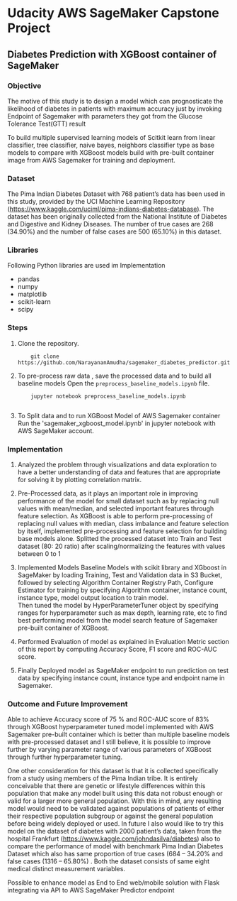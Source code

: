 
# Udacity AWS SageMaker Capstone Project 

## Diabetes Prediction with XGBoost container of SageMaker

### Objective

The motive of this study is to design a model which can prognosticate the likelihood of diabetes in patients with maximum accuracy just by invoking Endpoint of Sagemaker with parameters they got from the Glucose Tolerance Test(GTT) result  

To build multiple supervised learning models of Scitkit learn from linear classifier, tree classifier, naive bayes, neighbors classifier type as base models to compare with XGBoost models build with pre-built container image from AWS Sagemaker for training and deployment.

### Dataset

The Pima Indian Diabetes Dataset with 768 patient’s data has been used in this study, provided by the UCI Machine Learning Repository (https://www.kaggle.com/uciml/pima-indians-diabetes-database). The dataset has been originally collected from the National Institute of Diabetes and Digestive and Kidney Diseases. The number of true cases are 268 (34.90%) and the number of false cases are 500 (65.10%) in this dataset.

### Libraries
Following Python libraries are used im Implementation
  
 - pandas 
 - numpy
 - matplotlib
 - scikit-learn
 - scipy	
 
### Steps
1. Clone the repository.
	```
		git clone https://github.com/NarayananAmudha/sagemaker_diabetes_predictor.git
	```
2. To pre-process raw data , save the processed data and to build all baseline models
   Open the `preprocess_baseline_models.ipynb` file.
	```
		jupyter notebook preprocess_baseline_models.ipynb
		
3.  To Split data and to run XGBoost Model of AWS Sagemaker container
    Run the 'sagemaker_xgboost_model.ipynb' in jupyter notebook with AWS SageMaker account.
	

### Implementation
1.	Analyzed the problem through visualizations and data exploration to have a better understanding of data and features that are appropriate for solving it by plotting correlation matrix.

2.	Pre-Processed data, as it plays an important role in improving performance of the model for small dataset such as by replacing null values with mean/median, and selected important features through feature selection. 
As XGBoost is able to perform pre-processing of replacing null values with median, class imbalance and feature selection by itself, implemented pre-processing and feature selection for building base models alone. Splitted the processed dataset into Train and Test dataset (80: 20 ratio) after scaling/normalizing the features with values between 0 to 1 

3.	Implemented Models Baseline Models with scikit library and XGboost in SageMaker by loading Training, Test and Validation data in S3 Bucket, followed by selecting Algorithm Container Registry Path, Configure Estimator for training by specifying Algorithm container, instance count, instance type, model output location to train model.  
Then tuned the model by HyperParameterTuner object by specifying ranges for hyperparameter such as max depth, learning rate, etc to find best performing model from the model search feature of Sagemaker pre-built container of XGBoost.

4.	Performed Evaluation of model as explained in Evaluation Metric section of this report by computing Accuracy Score, F1 score and ROC-AUC score.

5.	Finally Deployed model as SageMaker endpoint to run prediction on test data by specifying instance count, instance type and endpoint name in Sagemaker.


### Outcome and Future Improvement

Able to achieve Accuracy score of 75 % and ROC-AUC score of 83%  through XGBoost hyperparameter tuned model implemented with AWS Sagemaker pre-built container which is better than multiple baseline models with pre-processed dataset and I still believe, it is possible to improve further by varying parameter range of various parameters of XGBoost through further hyperparameter tuning.

One other consideration for this dataset is that it is collected specifically from a study using members of the Pima Indian tribe. It is entirely conceivable that there are genetic or lifestyle differences within this population that make any model built using this data not robust enough or valid for a larger more general population. With this in mind, any resulting model would need to be validated against populations of patients of either their respective population subgroup or against the general population before being widely deployed or used. In future  I also would like to try this model on the dataset of diabetes with 2000 patient’s data, taken from the hospital Frankfurt (https://www.kaggle.com/johndasilva/diabetes) also to compare the performance of model with benchmark Pima Indian Diabetes Dataset which also has same proportion of true cases (684 – 34.20% and false cases (1316 – 65.80%) . Both the dataset consists of same eight medical distinct measurement variables. 

Possible to enhance model as End to End web/mobile solution with Flask integrating via API to AWS SageMaker Predictor endpoint


